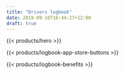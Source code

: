 ```yaml
---
title: "Drivers logbook"
date: 2019-09-16T16:44:27+12:00
draft: true
---
```


{{< products/hero >}}

{{< products/logbook-app-store-buttons >}}

{{< products/logbook-benefits >}}



 
